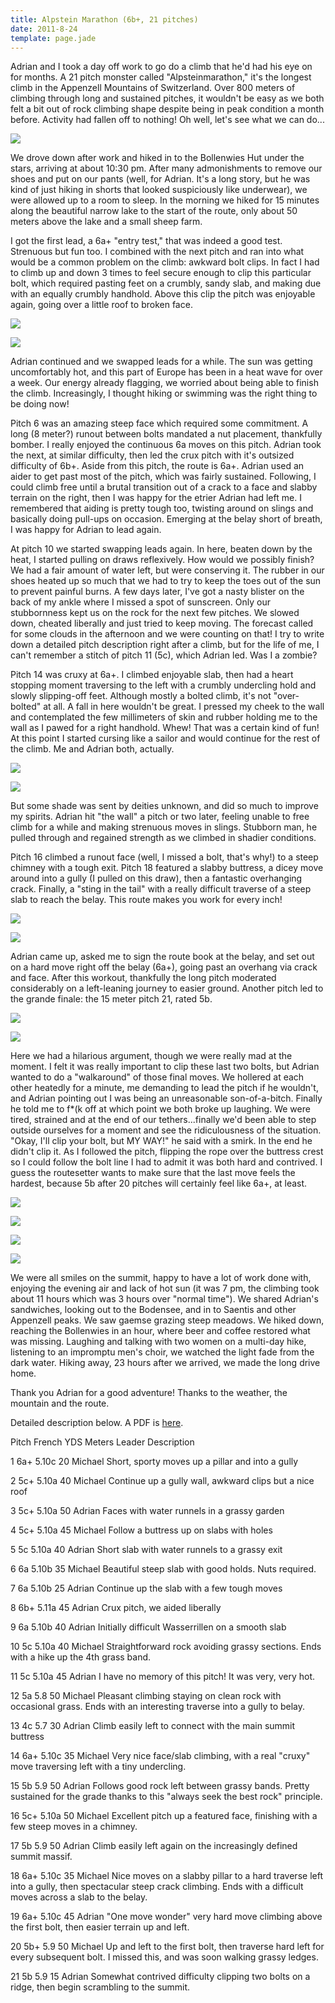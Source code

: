 ```yaml
---
title: Alpstein Marathon (6b+, 21 pitches)
date: 2011-8-24
template: page.jade
---
```


Adrian and I took a day off work to go do a climb that he'd had his eye
on for months. A 21 pitch monster called "Alpsteinmarathon," it's the longest
climb in the Appenzell Mountains of Switzerland. Over 800 meters of climbing
through long and sustained pitches, it wouldn't be easy as we both felt
a bit out of rock climbing shape despite being in peak condition a month
before. Activity had fallen off to nothing! Oh well, let's see what we
can do...
  
  
[![](http://farm7.static.flickr.com/6201/6079619196_e00b000074_b.jpg)](http://www.flickr.com/photos/ripsawridge/6079619196/)
  
  
We drove down after work and hiked in to the Bollenwies Hut under the
stars, arriving at about 10:30 pm. After many admonishments to remove our
shoes and put on our pants (well, for Adrian. It's a long story, but he
was kind of just hiking in shorts that looked suspiciously like underwear),
we were allowed up to a room to sleep. In the morning we hiked for 15 minutes
along the beautiful narrow lake to the start of the route, only about 50
meters above the lake and a small sheep farm.
  
  
I got the first lead, a 6a+ "entry test," that was indeed a good test.
Strenuous but fun too. I combined with the next pitch and ran into what
would be a common problem on the climb: awkward bolt clips. In fact I had
to climb up and down 3 times to feel secure enough to clip this particular
bolt, which required pasting feet on a crumbly, sandy slab, and making
due with an equally crumbly handhold. Above this clip the pitch was enjoyable
again, going over a little roof to broken face.
  
  
[![](http://farm7.static.flickr.com/6064/6079086599_e73909f6ae_b.jpg)](http://www.flickr.com/photos/ripsawridge/6079086599/)
  
[![](http://farm7.static.flickr.com/6198/6079625650_d49458a3a3_b.jpg)](http://www.flickr.com/photos/ripsawridge/6079625650/)
  
  
Adrian continued and we swapped leads for a while. The sun was getting
uncomfortably hot, and this part of Europe has been in a heat wave for
over a week. Our energy already flagging, we worried about being able to
finish the climb. Increasingly, I thought hiking or swimming was the right
thing to be doing now!
  
  
Pitch 6 was an amazing steep face which required some commitment. A long
(8 meter?) runout between bolts mandated a nut placement, thankfully bomber.
I really enjoyed the continuous 6a moves on this pitch. Adrian took the
next, at similar difficulty, then led the crux pitch with it's outsized
difficulty of 6b+. Aside from this pitch, the route is 6a+. Adrian used
an aider to get past most of the pitch, which was fairly sustained. Following,
I could climb free until a brutal transition out of a crack to a face and
slabby terrain on the right, then I was happy for the etrier Adrian had
left me. I remembered that aiding is pretty tough too, twisting around
on slings and basically doing pull-ups on occasion. Emerging at the belay
short of breath, I was happy for Adrian to lead again.
  
  
At pitch 10 we started swapping leads again. In here, beaten down by the
heat, I started pulling on draws reflexively. How would we possibly finish?
We had a fair amount of water left, but were conserving it. The rubber
in our shoes heated up so much that we had to try to keep the toes out
of the sun to prevent painful burns. A few days later, I've got a nasty
blister on the back of my ankle where I missed a spot of sunscreen. Only
our stubbornness kept us on the rock for the next few pitches. We slowed
down, cheated liberally and just tried to keep moving. The forecast called
for some clouds in the afternoon and we were counting on that! I try to
write down a detailed pitch description right after a climb, but for the
life of me, I can't remember a stitch of pitch 11 (5c), which Adrian led.
Was I a zombie?
  
  
Pitch 14 was cruxy at 6a+. I climbed enjoyable slab, then had a heart
stopping moment traversing to the left with a crumbly undercling hold and
slowly slipping-off feet. Although mostly a bolted climb, it's not "over-bolted"
at all. A fall in here wouldn't be great. I pressed my cheek to the wall
and contemplated the few millimeters of skin and rubber holding me to the
wall as I pawed for a right handhold. Whew! That was a certain kind of
fun! At this point I started cursing like a sailor and would continue for
the rest of the climb. Me and Adrian both, actually.
  
  
[![](http://farm7.static.flickr.com/6200/6079090095_5bf13b2eda_b.jpg)](http://www.flickr.com/photos/ripsawridge/6079090095/)
  
[![](http://farm7.static.flickr.com/6071/6079090573_a10867481a_b.jpg)](http://www.flickr.com/photos/ripsawridge/6079090573/)
  
  
But some shade was sent by deities unknown, and did so much to improve
my spirits. Adrian hit "the wall" a pitch or two later, feeling unable
to free climb for a while and making strenuous moves in slings. Stubborn
man, he pulled through and regained strength as we climbed in shadier conditions.
  
  
Pitch 16 climbed a runout face (well, I missed a bolt, that's why!) to
a steep chimney with a tough exit. Pitch 18 featured a slabby buttress,
a dicey move around into a gully (I pulled on this draw), then a fantastic
overhanging crack. Finally, a "sting in the tail" with a really difficult
traverse of a steep slab to reach the belay. This route makes you work
for every inch!
  
  
[![](http://farm7.static.flickr.com/6083/6079091031_814eafaefc_b.jpg)](http://www.flickr.com/photos/ripsawridge/6079091031/)
  
[![](http://farm7.static.flickr.com/6068/6079091767_c442249da0_b.jpg)](http://www.flickr.com/photos/ripsawridge/6079091767/)
  
  
Adrian came up, asked me to sign the route book at the belay, and set
out on a hard move right off the belay (6a+), going past an overhang via
crack and face. After this workout, thankfully the long pitch moderated
considerably on a left-leaning journey to easier ground. Another pitch
led to the grande finale: the 15 meter pitch 21, rated 5b.
  
  
[![](http://farm7.static.flickr.com/6075/6079629314_460905d62f_b.jpg)](http://www.flickr.com/photos/ripsawridge/6079629314/)
  
[![](http://farm7.static.flickr.com/6206/6079092763_a181e4219c_b.jpg)](http://www.flickr.com/photos/ripsawridge/6079092763/)
  
  
Here we had a hilarious argument, though we were really mad at the moment.
I felt it was really important to clip these last two bolts, but Adrian
wanted to do a "walkaround" of those final moves. We hollered at each other
heatedly for a minute, me demanding to lead the pitch if he wouldn't, and
Adrian pointing out I was being an unreasonable son-of-a-bitch. Finally
he told me to f\*(k off at which point we both broke up laughing. We were
tired, strained and at the end of our tethers...finally we'd been able
to step outside ourselves for a moment and see the ridiculousness of the
situation. "Okay, I'll clip your bolt, but MY WAY!" he said with a smirk.
In the end he didn't clip it. As I followed the pitch, flipping the rope
over the buttress crest so I could follow the bolt line I had to admit
it was both hard and contrived. I guess the routesetter wants to make sure
that the last move feels the hardest, because 5b after 20 pitches will
certainly feel like 6a+, at least.
  
  
[![](http://farm7.static.flickr.com/6192/6079093847_148331cb51_b.jpg)](http://www.flickr.com/photos/ripsawridge/6079093847/)
  
[![](http://farm7.static.flickr.com/6208/6079632120_176b17c109_b.jpg)](http://www.flickr.com/photos/ripsawridge/6079632120/)
  
[![](http://farm7.static.flickr.com/6209/6079095857_2aa5459ef2_b.jpg)](http://www.flickr.com/photos/ripsawridge/6079095857/)
  
[![](http://farm7.static.flickr.com/6197/6079096549_a89cc8324c_b.jpg)](http://www.flickr.com/photos/ripsawridge/6079096549/)
  
  
We were all smiles on the summit, happy to have a lot of work done with,
enjoying the evening air and lack of hot sun (it was 7 pm, the climbing
took about 11 hours which was 3 hours over "normal time"). We shared Adrian's
sandwiches, looking out to the Bodensee, and in to Saentis and other Appenzell
peaks. We saw gaemse grazing steep meadows. We hiked down, reaching the
Bollenwies in an hour, where beer and coffee restored what was missing.
Laughing and talking with two women on a multi-day hike, listening to an
impromptu men's choir, we watched the light fade from the dark water. Hiking
away, 23 hours after we arrived, we made the long drive home.
  
  
Thank you Adrian for a good adventure! Thanks to the weather, the mountain
and the route.
  
  
Detailed description below. A PDF is [here](http://www.bollenwees.ch/fileadmin/template_bollenwees/user_upload/dokumente/Alpsteinmarathon.pdf).
  
  
Pitch
French
YDS
Meters
Leader
Description

1
6a+
5.10c
20
Michael
Short, sporty moves up a pillar and into a gully

2
5c+
5.10a
40
Michael
Continue up a gully wall, awkward clips but a nice roof

3
5c+
5.10a
50
Adrian
Faces with water runnels in a grassy garden

4
5c+
5.10a
45
Michael
Follow a buttress up on slabs with holes

5
5c
5.10a
40
Adrian
Short slab with water runnels to a grassy exit

6
6a
5.10b
35
Michael
Beautiful steep slab with good holds. Nuts required.

7
6a
5.10b
25
Adrian
Continue up the slab with a few tough moves

8
6b+
5.11a
45
Adrian
Crux pitch, we aided liberally

9
6a
5.10b
40
Adrian
Initially difficult Wasserrillen on a smooth slab

10
5c
5.10a
40
Michael
Straightforward rock avoiding grassy sections. Ends with a hike up the
4th grass band.

11
5c
5.10a
45
Adrian
I have no memory of this pitch! It was very, very hot.

12
5a
5.8
50
Michael
Pleasant climbing staying on clean rock with occasional grass. Ends with
an interesting traverse into a gully to belay.

13
4c
5.7
30
Adrian
Climb easily left to connect with the main summit buttress

14
6a+
5.10c
35
Michael
Very nice face/slab climbing, with a real "cruxy" move traversing left
with a tiny undercling.

15
5b
5.9
50
Adrian
Follows good rock left between grassy bands. Pretty sustained for the
grade thanks to this "always seek the best rock" principle.

16
5c+
5.10a
50
Michael
Excellent pitch up a featured face, finishing with a few steep moves in
a chimney.

17
5b
5.9
50
Adrian
Climb easily left again on the increasingly defined summit massif.

18
6a+
5.10c
35
Michael
Nice moves on a slabby pillar to a hard traverse left into a gully, then
spectacular steep crack climbing. Ends with a difficult moves across a
slab to the belay.

19
6a+
5.10c
45
Adrian
"One move wonder" very hard move climbing above the first bolt, then easier
terrain up and left.

20
5b+
5.9
50
Michael
Up and left to the first bolt, then traverse hard left for every subsequent
bolt. I missed this, and was soon walking grassy ledges.

21
5b
5.9
15
Adrian
Somewhat contrived difficulty clipping two bolts on a ridge, then begin
scrambling to the summit.

